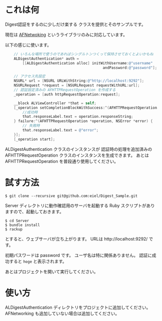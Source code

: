 # これは何

 Digest認証をするのに少しだけ楽する クラスを提供とそのサンプルです。

現在は [AFNetwoking](https://github.com/AFNetworking/AFNetworking) というライブラリのみに対応しています。

以下の感じに使います。

```Objective-C
    // いろんな場所で使うのであればシングルトンつくって保持させておくとよいかもね
    ALDigestAuthentication* auth =
        [[ALDigestAuthentication alloc] initWithUsername:@"username"
                                             andPassword:@"password"];

    // アクセス先設定
    NSURL* url = [NSURL URLWithString:@"http://localhost:9292"];
    NSURLRequest *request = [NSURLRequest requestWithURL:url];
    // 認証設定済みの AFHTTPRequestOperation を作成する
    _operation = [auth httpRequestOperation:request];

    __block ALViewController *that = self;
    [_operation setCompletionBlockWithSuccess:^(AFHTTPRequestOperation *operation, id responseObject) {
        //成功時
        that.responseLabel.text = operation.responseString;
    } failure:^(AFHTTPRequestOperation *operation, NSError *error) {
        // 失敗時
        that.responseLabel.text = @"error";
    }];
    [_operation start];
```

ALDigestAuthentication クラスのインスタンスが 認証時の処理を追加済みの AFHTTPRequestOperation クラスのインスタンスを生成できます。
あとは AFHTTPRequestOperation を普段通り使用してください。

# 試す方法

```
$ git clone --recursive git@github.com:eiel/Digest_Sample.git
```

Server ディレクトリに動作確認用のサーバを起動する Ruby スクリプトがありますので、起動しておきます。

```
$ cd Server
$ bundle install
$ rackup
```

とすると、ウェブサーバが立ち上がります。
URLは http://localhost:9292/ です。

初期パスワードは password です。
ユーザ名は特に関係ありません。
認証に成功すると `hoge` と表示されます。

あとはプロジェクトを開いて実行してください。

# 使い方

ALDigestAuthentication ディレクトリをプロジェクトに追加してください。
AFNetworking も追加していない場合は追加してください。